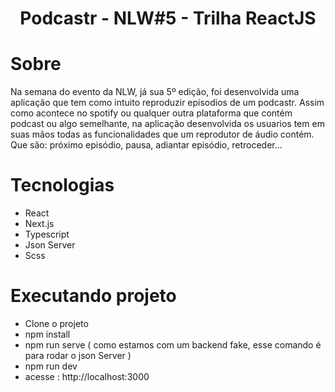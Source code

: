 <div align="center">
    <h1> Podcastr - NLW#5 - Trilha ReactJS</h1>
</div>

# Sobre
Na semana do evento da NLW, já sua 5º edição, foi desenvolvida uma aplicação que tem como intuito reproduzir episodios de um podcastr. Assim como acontece no spotify ou qualquer outra plataforma que contém podcast ou algo semelhante, na aplicação desenvolvida os usuarios tem em suas mãos todas as funcionalidades que um reprodutor de áudio contém. Que são: próximo episódio, pausa, adiantar episódio, retroceder...

# Tecnologias

- React
- Next.js
- Typescript
- Json Server
- Scss

# Executando projeto

- Clone o projeto
- npm install
- npm run serve ( como estamos com um backend fake, esse comando é para rodar o json Server )
- npm run dev
- acesse : http://localhost:3000
